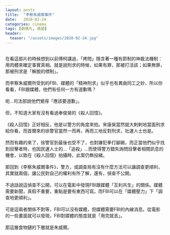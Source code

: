 ```yaml
---
layout: posts
title:  "李察朱威爾事件"
date:   2020-02-24
categories: cinema
tags: [劇情片, 美國]
header: 
  teaser: "/assets/images/2020-02-24.jpg"
---
```

<br>
在看這部片的時候想到以前傅柯講過，「拷問」隱含著一種有節制的神裁法機制：用肉體來確定事實真相。就是說刑求的時候，如果有罪，那被打活該；如果無罪，那被刑求是「解脫的標制」。<br><br>
而李察朱威爾所受到的FBI、媒體的「精神刑求」似乎也有異曲同工之妙，所以你看看，FBI跟媒體，他們有任何一方有道歉嗎？<br><br>
呃…司法部說他們覺得「應該要道歉」。<br><br>
但，不知道大家有沒有看過奉俊昊的《殺人回憶》。<br><br>
《殺人回憶》正好相反，他是以警方的角度來拍。宋康昊當然就大剌剌地當面刑求給你看，而首爾來的徐警官當然一而再，再而三地反對刑求，社運人士也是。<br><br>
然而有趣的來了，徐警官到最後也受不了，也對嫌犯拳打腳踢，而正當他們似乎找到目擊者時，也因民運人士的…「追殺」…而使得警方錯失詢問目擊者相關訊息的機會，以致在《殺人回憶》拍攝時，此案仍無投緒。<br><br>
那回到《李察朱威爾事件》，警方，或調查局有沒有什麼方法可以讓調查更順利，其實就兩個，讓公民對自己的權利有所了解，還有，偵查不公開。<br><br>
不過話說這偵查不公開，可以在電影中發現FBI跟媒體「互利共生」的關係。媒體需要新聞，真假不重要，重點是要有東西可寫。而FBI可以在「媒體壓力」下「調查地更順利」。<br><br>
可是這兩者關係不對等，FBI可以沒有媒體，但媒體需要FBI的內線消息。從電影的一些畫面就可以發現，FBI對媒體的態度就是「用完就丟」。<br><br>
那這層食物鏈的下層就是朱威爾。<br><br>